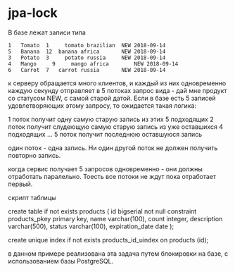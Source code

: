 # jpa-lock

В базе лежат записи типа
```
1	Tomato	1	  tomato brazilian	NEW	2018-09-14
5	Banana	12	banana africa	    NEW	2018-09-14
3	Potato	3	  potato russia	    NEW	2018-09-14
4	Mango	  9  	mango africa	    NEW	2018-09-14
6	Carrot	7 	carrot russia	    NEW	2018-09-14
```

к серверу обращается много клиентов, и каждый из них одновременно каждую секунду отправляет в 5 потоках запрос вида - дай мне продукт 
со статусом NEW, с самой старой датой. Если в базе есть 5 записей удовлетворяющих этому запросу, то ожидается такая логика:

1 поток получит одну самую старую запись из этих 5 подходящих
2 поток получит слудеющую самую старую запись из уже оставшихся 4 подходящих
...
5 поток получит последнюю оставшуюся запись

один поток - одна запись. Ни один другой поток не должен получить повторно запись.

когда сервис получает 5 запросов одновременно - они должны отработать паралельно. Тоесть все потоки не ждут пока отработает первый.


скрипт таблицы

create table if not exists products
(
	id bigserial not null
		constraint products_pkey
			primary key,
	name varchar(100),
	count integer,
	description varchar(500),
	status varchar(100),
	expiration_date date
);

create unique index if not exists products_id_uindex on products (id);


в данном примере реализована эта задача путем блокировки на базе, с использованием базы  PostgreSQL. 
